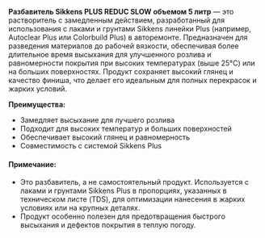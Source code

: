 **Разбавитель Sikkens PLUS REDUC SLOW объемом 5 литр** — это растворитель с замедленным действием, разработанный для использования с лаками и грунтами Sikkens линейки Plus (например, Autoclear Plus или Colorbuild Plus) в авторемонте. Предназначен для разведения материалов до рабочей вязкости, обеспечивая более длительное время высыхания для улучшенного розлива и равномерности покрытия при высоких температурах (выше 25°C) или на больших поверхностях. Продукт сохраняет высокий глянец и качество финиша, что делает его идеальным для полных перекрасок и жарких условий.

**Преимущества:**

- Замедляет высыхание для лучшего розлива
- Подходит для высоких температур и больших поверхностей
- Обеспечивает высокий глянец и равномерность
- Совместимость с системой Sikkens Plus

#### Примечание:

- Это разбавитель, а не самостоятельный продукт. Используется с лаками и грунтами Sikkens Plus в пропорциях, указанных в техническом листе (TDS), для оптимизации нанесения в жарких условиях или на крупных деталях.
- Продукт особенно полезен для предотвращения быстрого высыхания и дефектов покрытия в теплую погоду.

